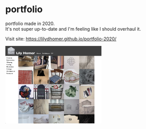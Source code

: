 # portfolio
portfolio made in 2020.
</br>
It's not super up-to-date and I'm feeling like I should overhaul it.


Visit site:
https://lilydhomer.github.io/portfolio-2020/

<img src="Images/homepage.jpg" align="left" width="300">

